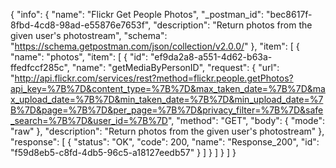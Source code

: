 {
  "info": {
    "name": "Flickr Get People Photos",
    "_postman_id": "bec8617f-8fbd-4cd8-98ad-e55876e7653f",
    "description": "Return photos from the given user's photostream",
    "schema": "https://schema.getpostman.com/json/collection/v2.0.0/"
  },
  "item": [
    {
      "name": "photos",
      "item": [
        {
          "id": "ef9da2a8-a551-4d62-b63a-ffedfccf285c",
          "name": "getMediaByPersonID",
          "request": {
            "url": "http://api.flickr.com/services/rest?method=flickr.people.getPhotos?api_key=%7B%7D&content_type=%7B%7D&max_taken_date=%7B%7D&max_upload_date=%7B%7D&min_taken_date=%7B%7D&min_upload_date=%7B%7D&page=%7B%7D&per_page=%7B%7D&privacy_filter=%7B%7D&safe_search=%7B%7D&user_id=%7B%7D",
            "method": "GET",
            "body": {
              "mode": "raw"
            },
            "description": "Return photos from the given user's photostream"
          },
          "response": [
            {
              "status": "OK",
              "code": 200,
              "name": "Response_200",
              "id": "f59d8eb5-c8fd-4db5-96c5-a18127eedb57"
            }
          ]
        }
      ]
    }
  ]
}